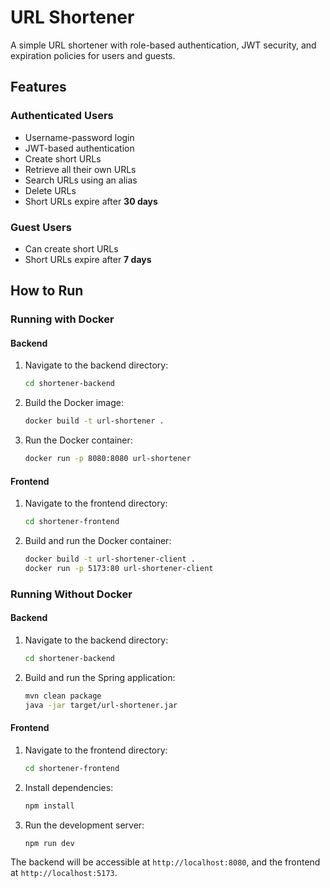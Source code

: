 # URL Shortener

A simple URL shortener with role-based authentication, JWT security, and expiration policies for users and guests.

## Features

### Authenticated Users
- Username-password login
- JWT-based authentication
- Create short URLs
- Retrieve all their own URLs
- Search URLs using an alias
- Delete URLs
- Short URLs expire after **30 days**

### Guest Users
- Can create short URLs
- Short URLs expire after **7 days**

## How to Run

### Running with Docker

#### Backend
1. Navigate to the backend directory:
   ```sh
   cd shortener-backend
   ```
2. Build the Docker image:
   ```sh
   docker build -t url-shortener .
   ```
3. Run the Docker container:
   ```sh
   docker run -p 8080:8080 url-shortener
   ```

#### Frontend
1. Navigate to the frontend directory:
   ```sh
   cd shortener-frontend
   ```
2. Build and run the Docker container:
   ```sh
   docker build -t url-shortener-client .
   docker run -p 5173:80 url-shortener-client
   ```

### Running Without Docker

#### Backend
1. Navigate to the backend directory:
   ```sh
   cd shortener-backend
   ```
2. Build and run the Spring application:
   ```sh
   mvn clean package
   java -jar target/url-shortener.jar
   ```

#### Frontend
1. Navigate to the frontend directory:
   ```sh
   cd shortener-frontend
   ```
2. Install dependencies:
   ```sh
   npm install
   ```
3. Run the development server:
   ```sh
   npm run dev
   ```

The backend will be accessible at `http://localhost:8080`, and the frontend at `http://localhost:5173`.

<!-- ## API Documentation -->



